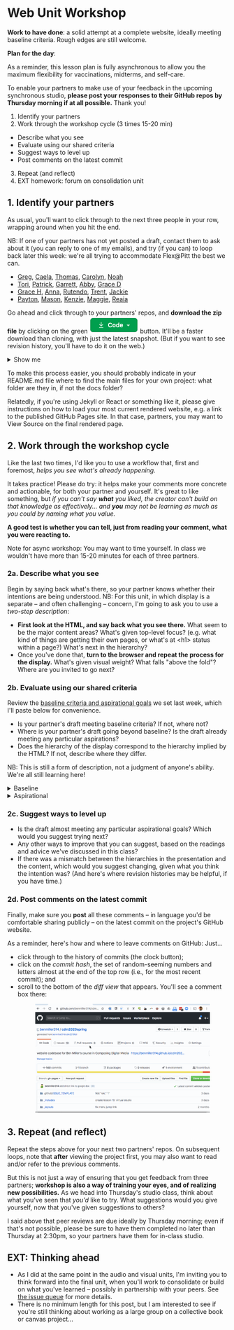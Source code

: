 
# Web Unit Workshop

**Work to have done**: a solid attempt at a complete website, ideally meeting baseline criteria. Rough edges are still welcome.

**Plan for the day**:

<div class="alert alert-danger">
<p>As a reminder, this lesson plan is fully asynchronous to allow you the maximum flexibility for vaccinations, midterms, and self-care.</p>

<p>To enable your partners to make use of your feedback in the upcoming synchronous studio, <strong>please post your responses to their GitHub repos by Thursday morning if at all possible.</strong> Thank you!</p>
</div>

1. Identify your partners
2. Work through the workshop cycle (3 times 15-20 min)
  - Describe what you see
  - Evaluate using our shared criteria
  - Suggest ways to level up
  - Post comments on the latest commit
3. Repeat (and reflect)
4. EXT homework: forum on consolidation unit

## 1. Identify your partners
As usual, you'll want to click through to the next three people in your row, wrapping around when you hit the end.

<div class="alert alert-info">
NB: If one of your partners has not yet posted a draft, contact them to ask about it (you can reply to one of my emails), and try (if you can) to loop back later this week: we're all trying to accommodate Flex@Pitt the best we can.
</div>

* <a href='https://github.com/gregsexauer/website-portfolio-2021spring'>Greg</a>, <a href='https://github.com/cmgo412/website-portfolio-2021spring'>Caela</a>, <a href='https://github.com/TBrusilovsky/website-portfolio-2021spring'>Thomas</a>, <a href='https://github.com/cap-alt-delete/website-portfolio-2021spring'>Carolyn</a>, <a href='https://github.com/boredhero/website-portfolio-2021spring'>Noah</a>
* <a href='https://github.com/hua-tori/website-portfolio-2021spring'>Tori</a>, <a href='https://github.com/patrickjmeyer/website-portfolio-2021spring'>Patrick</a>, <a href='https://github.com/Gley21/website-portfolio-2021spring'>Garrett</a>, <a href='https://github.com/aer84/website-portfolio-2021spring'>Abby</a>, <a href='https://github.com/gdelallo/website-portfolio-2021spring'>Grace D</a>
* <a href='https://github.com/gmh32/website-portfolio-2021spring'>Grace H</a>, <a href='https://github.com/annaruz/website-portfolio-2021spring'>Anna</a>, <a href='https://github.com/rmanyeka/website-portfolio-2021spring'>Rutendo</a>, <a href='https://github.com/TrentFoster/website-portfolio-2021spring'>Trent</a>, <a href='https://github.com/jackie216/website-portfolio-2021spring'>Jackie</a>
* <a href='https://github.com/paytonareed/website-portfolio-2021spring'>Payton</a>, <a href='https://github.com/anatems1/website-portfolio-2021spring'>Mason</a>, <a href='https://github.com/kle39/website-portfolio-2021spring'>Kenzie</a>, <a href='https://github.com/young1m030/website-portfolio-2021spring'>Maggie</a>, <a href='https://github.com/reaial/website-portfolio-2021spring'>Reaia</a>


Go ahead and click through to your partners' repos, and **download the zip file** by clicking on the green <img class="d-inline-block" src="../assets/img/github-code-btn.png" alt="code" /> button. It'll be a faster download than cloning, with just the latest snapshot. (But if you want to see revision history, you'll have to do it on the web.)

<details><summary>Show me</summary>
<figure><img src="../assets/img/github--clone-code-zip.png" alt="Code button to clone repo; also includes the URL to use with the command line." /></figure>
</details>

<div class="alert alert-info">
<p>To make this process easier, you should probably indicate in your README.md file where to find the main files for your own project: what folder are they in, if not the docs folder?</p>

<p>Relatedly, if you're using Jekyll or React or something like it, please give instructions on how to load your most current rendered website, e.g. a link to the published GitHub Pages site. In that case, partners, you may want to View Source on the final rendered page.</p>
</div>


## 2. Work through the workshop cycle

Like the last two times, I'd like you to use a workflow that, first and foremost, *helps you see what's already happening.*  

It takes practice! Please do try: it helps make your comments more concrete and actionable, for both your partner and yourself. It's great to like something, but _if you can't say **what** you liked, the creator can't build on that knowledge as effectively... and **you** may not be learning as much as you could by naming what you value._

**A good test is whether you can tell, just from reading your comment, what you were reacting to.**

<div class="alert alert-warning">Note for async workshop: You may want to time yourself. In class we wouldn't have more than 15-20 minutes for each of three partners.
</div>

### 2a. Describe what you see
Begin by saying back what's there, so your partner knows whether their intentions are being understood. NB: For this unit, in which display is a separate – and often challenging – concern, I'm going to ask you to use a <em>two-step description</em>:

* **First look at the HTML, and say back what you see there.** What seem to be the major content areas? What's given top-level focus? (e.g. what kind of things are getting their own pages, or what's at &lt;h1&gt; status within a page?) What's next in the hierarchy?
* Once you've done that, **turn to the browser and repeat the process for the display.** What's given visual weight? What falls "above the fold"? Where are you invited to go next?

### 2b. Evaluate using our shared criteria

Review the [baseline criteria and aspirational goals](http://bit.ly/cdm2021spring-notes#heading=h.9ab0yoso6slh) we set last week, which I'll paste below for convenience.

* Is your partner's draft meeting baseline criteria? If not, where not?
* Where is your partner's draft going beyond baseline? Is the draft already meeting any particular aspirations?
* Does the hierarchy of the display correspond to the hierarchy implied by the HTML? If not, describe where they differ.

NB: This is still a form of description, not a judgment of anyone's ability. We're all still learning here!

<details><summary>Baseline</summary>
For a minimum grade of B, all projects for this unit must…
<ul><li>Use arrangement, size, color, visual rhythm, and/or contrast to focus viewers' attention.</li>
<li>Include at least 2-3 navigable html locations (multiple pages, or multiple scrolling locations on the same page)</li>
<li>Have a clear mode of navigation among the pages (no dead ends)</li>
<li>Include a sitewide css stylesheet (i.e. an organized visual theme)</li>
<li>Include at least one legally useable image, with alt text</li>
<li>Successfully display locally in a web browser</li>
<li>For all of the above, argue in the reflection why you did what you did – or what you would do if you had more time</li>
<li>Use meaningful commit messages that say what’s changing (or even why)</li></ul>
</details>

<details><summary>Aspirational</summary>
<p>To target (but not guarantee) a grade above a B, the best projects for this unit may do some (but probably not all!) of the following:</p>

<em>Media Files</em>
<ul><li>Include playable media: <code>&lt;audio&gt;</code>,  <code>&lt;video&gt;</code>, <code>&lt;iframe&gt;</code>)</li>
<li>Use many images, laid out in a clear pattern (e.g. grid, alternating left/right)</li>
<li>Optimize image filetypes, resolutions, and file sizes for faster loading</li>
<li>Make or modify your own multimedia content (e.g. graphics, audio, video)</li>
<li>Have a system to display other sorts of media files from the browser (docs, pdfs, etc)</li></ul>

<em>Dynamism</em>
<ul><li>Use responsive design (e.g. <code>@media</code> queries, <code>flex-wrap</code>, <code>auto-fill</code>, etc) to dynamically resize elements based on viewport width</li>
<li>Animate HTML elements via JavaScript (e.g. image carousel) or CSS (e.g. <code>:hover</code> / <code>:focus</code> events)</li>
<li>Add interactivity via JavaScript (e.g. on-click events) or other ways to receive information from site visitors (e.g. mailto: links, forms)</li>
<li>Include a loadable alternate stylesheet / theme (e.g. dark mode, high-contrast) if you can explain why it’s helpful in your reflection (e.g. does it make the site more accessible? Is it a print stylesheet?)</li>
</ul>

<em>Coding</em>
<ul><li>Use Flexbox or Grid (or Float) layouts</li>
<li>Use advanced navigation, e.g. drop-down menu, tabs, or sticky nav bar</li>
<li>Condense your CSS stylesheet to the best of your ability</li>
<li>Use Jekyll to minimize repetition in your HTML through templates and variables</li>
<li>Use a web framework to build your website (angular, react, etc. but also bootstrap, skeleton, etc, depending on your level)</li>
<li>Use JavaScript for anything at all</li>
<li>Add comments, whitespace, and other formatting to code to make it more readable</li>
</ul>

<em>Audience Engagement</em>
<ul><li>Use best practices for accessible design (see W3's Four Principles and the WAVE web accessibility evaluation tool)</li>
<li>Design for mobile devices (e.g. with <code>@media</code>)</li>
<li>Load site publicly over the internet (e.g. with GitHub Pages)</li>
<li>Have a clear, consistent theme for your website’s content</li>
<li>Apply visual unit knowledge about fonts and how they convey which message or how certain fonts pair together</li>
</ul>

<em>Reflection</em>
<ul>
<li>Make a clear argument in your reflection as to why you met enough of the aspirational criteria to be stretching the abilities you came in with</li>
<li>Justify the website's structure for its intended purpose / audience</li>
<li>(For all of the above, argue in the reflection why you did what you did – or what you would do if you had more time)</li>
</ul>
</details>

### 2c. Suggest ways to level up

* Is the draft almost meeting any particular aspirational goals? Which would you suggest trying next?
* Any other ways to improve that you can suggest, based on the readings and advice we've discussed in this class?
* If there was a mismatch between the hierarchies in the presentation and the content, which would you suggest changing, given what you think the intention was? (And here's where revision histories may be helpful, if you have time.)

### 2d. Post comments on the latest commit
Finally, make sure you **post** all these comments – in language you'd be comfortable sharing publicly – on the latest commit on the project's GitHub website.

As a reminder, here's how and where to leave comments on GitHub: Just...

* click through to the history of commits (the clock button);
* click on the _commit hash_, the set of random-seeming numbers and letters almost at the end of the top row (i.e., for the most recent commit); and
* scroll to the bottom of the _diff view_ that appears. You'll see a comment box there: <figure><img src="../assets/img/github--comment-on-commit.gif" alt="screencast of the three steps just described"/></figure>


## 3. Repeat (and reflect)
Repeat the steps above for your next two partners' repos. On subsequent loops, note that **after** viewing the project first, you may also want to read and/or refer to the previous comments.

But this is not just a way of ensuring that you get feedback from three partners; **workshop is also a way of training your eyes, and of realizing new possibilities.** As we head into Thursday's studio class, think about what you've seen that _you'd_ like to try. What suggestions would you give yourself, now that you've given suggestions to others?


<div class="alert alert-warning">
I said above that peer reviews are due ideally by Thursday morning; even if that's not possible, please be sure to have them completed no later than Thursday at 2:30pm, so your partners have them for in-class studio.
</div>

## EXT: Thinking ahead
* As I did at the same point in the audio and visual units, I'm inviting you to think forward into the final unit, when you'll work to consolidate or build on what you've learned – possibly in partnership with your peers. See <a href="{{site.github.issues_url}}">the issue queue</a> for more details.
* There is no minimum length for this post, but I am interested to see if you're still thinking about working as a large group on a collective book or canvas project...
